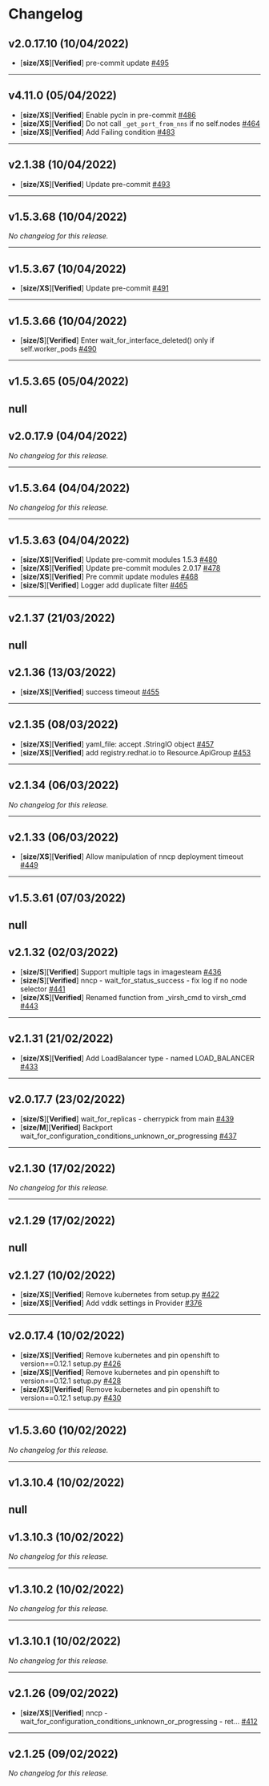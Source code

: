 # Changelog

## v2.0.17.10 (10/04/2022)
- [**size/XS**][**Verified**] pre-commit update [#495](https://github.com/RedHatQE/openshift-python-wrapper/pull/495)

---

## v4.11.0 (05/04/2022)
- [**size/XS**][**Verified**] Enable pycln in pre-commit [#486](https://github.com/RedHatQE/openshift-python-wrapper/pull/486)
- [**size/XS**][**Verified**] Do not call `_get_port_from_nns` if no self.nodes [#464](https://github.com/RedHatQE/openshift-python-wrapper/pull/464)
- [**size/XS**][**Verified**] Add Failing condition [#483](https://github.com/RedHatQE/openshift-python-wrapper/pull/483)

---

## v2.1.38 (10/04/2022)
- [**size/XS**][**Verified**] Update pre-commit [#493](https://github.com/RedHatQE/openshift-python-wrapper/pull/493)

---

## v1.5.3.68 (10/04/2022)
*No changelog for this release.*

---

## v1.5.3.67 (10/04/2022)
- [**size/XS**][**Verified**] Update pre-commit [#491](https://github.com/RedHatQE/openshift-python-wrapper/pull/491)

---

## v1.5.3.66 (10/04/2022)
- [**size/S**][**Verified**] Enter wait_for_interface_deleted() only if self.worker_pods [#490](https://github.com/RedHatQE/openshift-python-wrapper/pull/490)

---

## v1.5.3.65 (05/04/2022)
null
---

## v2.0.17.9 (04/04/2022)
*No changelog for this release.*

---

## v1.5.3.64 (04/04/2022)
*No changelog for this release.*

---

## v1.5.3.63 (04/04/2022)
- [**size/XS**][**Verified**] Update pre-commit modules 1.5.3 [#480](https://github.com/RedHatQE/openshift-python-wrapper/pull/480)
- [**size/XS**][**Verified**] Update pre-commit modules 2.0.17 [#478](https://github.com/RedHatQE/openshift-python-wrapper/pull/478)
- [**size/XS**][**Verified**] Pre commit update modules [#468](https://github.com/RedHatQE/openshift-python-wrapper/pull/468)
- [**size/S**][**Verified**] Logger add duplicate filter [#465](https://github.com/RedHatQE/openshift-python-wrapper/pull/465)

---

## v2.1.37 (21/03/2022)
null
---

## v2.1.36 (13/03/2022)
- [**size/XS**][**Verified**] success timeout [#455](https://github.com/RedHatQE/openshift-python-wrapper/pull/455)

---

## v2.1.35 (08/03/2022)
- [**size/XS**][**Verified**] yaml_file: accept .StringIO object [#457](https://github.com/RedHatQE/openshift-python-wrapper/pull/457)
- [**size/XS**][**Verified**] add registry.redhat.io to Resource.ApiGroup [#453](https://github.com/RedHatQE/openshift-python-wrapper/pull/453)

---

## v2.1.34 (06/03/2022)
*No changelog for this release.*

---

## v2.1.33 (06/03/2022)
- [**size/XS**][**Verified**] Allow manipulation of nncp deployment timeout [#449](https://github.com/RedHatQE/openshift-python-wrapper/pull/449)

---

## v1.5.3.61 (07/03/2022)
null
---

## v2.1.32 (02/03/2022)
- [**size/S**][**Verified**] Support multiple tags in imagesteam [#436](https://github.com/RedHatQE/openshift-python-wrapper/pull/436)
- [**size/S**][**Verified**] nncp - wait_for_status_success - fix log if no node selector [#441](https://github.com/RedHatQE/openshift-python-wrapper/pull/441)
- [**size/XS**][**Verified**] Renamed function from _virsh_cmd to virsh_cmd [#443](https://github.com/RedHatQE/openshift-python-wrapper/pull/443)

---

## v2.1.31 (21/02/2022)
- [**size/XS**][**Verified**] Add LoadBalancer type - named LOAD_BALANCER [#433](https://github.com/RedHatQE/openshift-python-wrapper/pull/433)

---

## v2.0.17.7 (23/02/2022)
- [**size/S**][**Verified**] wait_for_replicas - cherrypick from main [#439](https://github.com/RedHatQE/openshift-python-wrapper/pull/439)
- [**size/M**][**Verified**] Backport wait_for_configuration_conditions_unknown_or_progressing [#437](https://github.com/RedHatQE/openshift-python-wrapper/pull/437)

---

## v2.1.30 (17/02/2022)
*No changelog for this release.*

---

## v2.1.29 (17/02/2022)
null
---

## v2.1.27 (10/02/2022)
- [**size/XS**][**Verified**] Remove kubernetes from setup.py [#422](https://github.com/RedHatQE/openshift-python-wrapper/pull/422)
- [**size/XS**][**Verified**] Add vddk settings in Provider [#376](https://github.com/RedHatQE/openshift-python-wrapper/pull/376)

---

## v2.0.17.4 (10/02/2022)
- [**size/XS**][**Verified**] Remove kubernetes and pin openshift to version==0.12.1 setup.py [#426](https://github.com/RedHatQE/openshift-python-wrapper/pull/426)
- [**size/XS**][**Verified**] Remove kubernetes and pin openshift to version==0.12.1 setup.py [#428](https://github.com/RedHatQE/openshift-python-wrapper/pull/428)
- [**size/XS**][**Verified**] Remove kubernetes and pin openshift to version==0.12.1 setup.py [#430](https://github.com/RedHatQE/openshift-python-wrapper/pull/430)

---

## v1.5.3.60 (10/02/2022)
*No changelog for this release.*

---

## v1.3.10.4 (10/02/2022)
null
---

## v1.3.10.3 (10/02/2022)
*No changelog for this release.*

---

## v1.3.10.2 (10/02/2022)
*No changelog for this release.*

---

## v1.3.10.1 (10/02/2022)
*No changelog for this release.*

---

## v2.1.26 (09/02/2022)
- [**size/XS**][**Verified**] nncp - wait_for_configuration_conditions_unknown_or_progressing - ret… [#412](https://github.com/RedHatQE/openshift-python-wrapper/pull/412)

---

## v2.1.25 (09/02/2022)
*No changelog for this release.*
